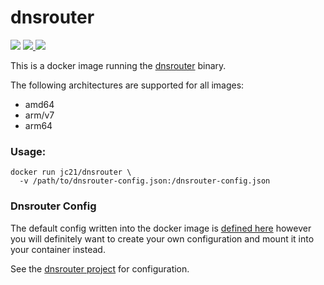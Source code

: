 # dnsrouter

<p>
  <img src="https://img.shields.io/badge/dnsrouter-0.0.6-green.svg?style=for-the-badge">
  <a href="https://hub.docker.com/repository/docker/jc21/dnsrouter">
    <img src="https://img.shields.io/docker/stars/jc21/dnsrouter.svg?style=for-the-badge">
  </a>
  <a href="https://hub.docker.com/repository/docker/jc21/dnsrouter">
    <img src="https://img.shields.io/docker/pulls/jc21/dnsrouter.svg?style=for-the-badge">
  </a>
</p>

This is a docker image running the [dnsrouter](https://github.com/jc21/dnsrouter) binary.

The following architectures are supported for all images:

- amd64
- arm/v7
- arm64

### Usage:

```
docker run jc21/dnsrouter \
  -v /path/to/dnsrouter-config.json:/dnsrouter-config.json
```

### Dnsrouter Config

The default config written into the docker image is [defined here](files/dnsrouter-config.json)
however you will definitely want to create your own configuration and mount it into your container instead.

See the [dnsrouter project](https://github.com/jc21/dnsrouter) for configuration.
